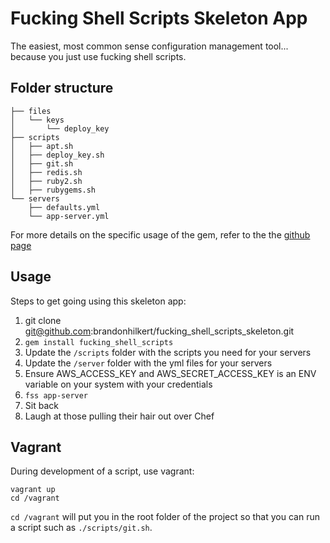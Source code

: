 # Fucking Shell Scripts Skeleton App

The easiest, most common sense configuration management tool... because you just use fucking shell scripts.

## Folder structure

```
├── files
│   └── keys
│       └── deploy_key
├── scripts
│   ├── apt.sh
│   ├── deploy_key.sh
│   ├── git.sh
│   ├── redis.sh
│   ├── ruby2.sh
│   ├── rubygems.sh
└── servers
    ├── defaults.yml
    └── app-server.yml
```

For more details on the specific usage of the gem, refer to the the [github page](https://github.com/brandonhilkert/fucking_shell_scripts)

## Usage

Steps to get going using this skeleton app:

1. git clone git@github.com:brandonhilkert/fucking_shell_scripts_skeleton.git
2. `gem install fucking_shell_scripts`
3. Update the `/scripts` folder with the scripts you need for your servers
4. Update the `/server` folder with the yml files for your servers
5. Ensure AWS_ACCESS_KEY and AWS_SECRET_ACCESS_KEY is an ENV variable on your system with your credentials
6. `fss app-server`
7. Sit back
8. Laugh at those pulling their hair out over Chef

## Vagrant

During development of a script, use vagrant:

    vagrant up
    cd /vagrant

`cd /vagrant` will put you in the root folder of the project so that you can run a script such as `./scripts/git.sh`.
